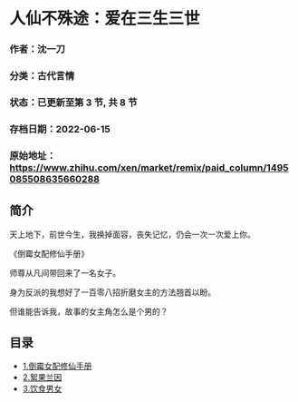 # 人仙不殊途：爱在三生三世

### 作者：沈一刀

### 分类：古代言情

### 状态：已更新至第 3 节, 共 8 节

### 存档日期：2022-06-15

### 原始地址：https://www.zhihu.com/xen/market/remix/paid_column/1495085508635660288


## 简介
天上地下，前世今生，我换掉面容，丧失记忆，仍会一次一次爱上你。


《倒霉女配修仙手册》


师尊从凡间带回来了一名女子。


身为反派的我想好了一百零八招折磨女主的方法翘首以盼。


但谁能告诉我，故事的女主角怎么是个男的？


  





## 目录
- [1.倒霉女配修仙手册](1.倒霉女配修仙手册.md)<!-- 2022-04-07 04:49 -->
- [2.絮果兰因](2.絮果兰因.md)<!-- 2022-05-09 05:00 -->
- [3.饮食男女](3.饮食男女.md)<!-- 2022-06-15 07:26 -->